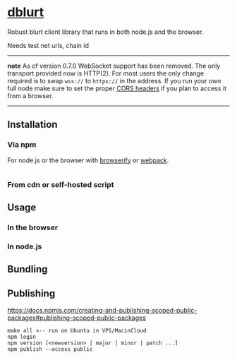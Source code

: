 # [dblurt](https://gitlab.com/blurt)

Robust blurt client library that runs in both node.js and the browser.

Needs test net urls, chain id

---

**note** As of version 0.7.0 WebSocket support has been removed. The only transport provided now is HTTP(2). For most users the only change required is to swap `wss://` to `https://` in the address. If you run your own full node make sure to set the proper [CORS headers](https://en.wikipedia.org/wiki/Cross-origin_resource_sharing) if you plan to access it from a browser.

---

## Installation

### Via npm

For node.js or the browser with [browserify](https://github.com/substack/node-browserify) or [webpack](https://github.com/webpack/webpack).

```

```

### From cdn or self-hosted script

## Usage

### In the browser

### In node.js

## Bundling


## Publishing

https://docs.npmjs.com/creating-and-publishing-scoped-public-packages#publishing-scoped-public-packages

```
make all <-- run on Ubuntu in VPS/MacinCloud
npm login
npm version [<newversion> | major | minor | patch ...]
npm publish --access public
```